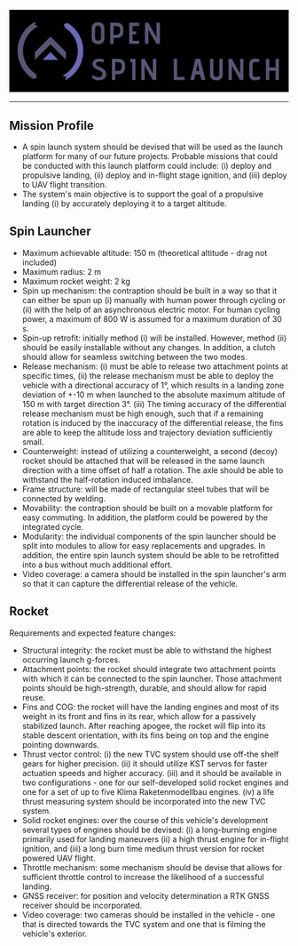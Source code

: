 ![](design/logos/open_spin_launch_logo_text_black.png)

------------------------------------------------

## Mission Profile

- A spin launch system should be devised that will be used as the launch platform for many of our future projects. Probable missions that could be conducted with this launch platform could include: (i) deploy and propulsive landing, (ii) deploy and in-flight stage ignition, and (iii) deploy to UAV flight transition.
- The system's main objective is to support the goal of a propulsive landing (i) by accurately deploying it to a target altitude. 

## Spin Launcher

- Maximum achievable altitude: 150 m (theoretical altitude - drag not included)
- Maximum radius: 2 m
- Maximum rocket weight: 2 kg
- Spin up mechanism: 
the contraption should be built in a way so that it can either be spun up  (i) manually with human power through cycling or (ii) with the help of an asynchronous electric motor. 
For human cycling power, a maximum of 800 W is assumed for a maximum duration of 30 s.
- Spin-up retrofit: initially method (i) will be installed. However, method (ii) should be easily installable without any changes. In addition, a clutch should allow for seamless switching between the two modes. 
- Release mechanism: (i) must be able to release two attachment points at specific times, (ii) the release mechanism must be able to deploy the vehicle with a directional accuracy of 1°, which results in a landing zone deviation of +-10 m when launched to the absolute maximum altitude of 150 m with target direction 3°. (iii) The timing accuracy of the differential release mechanism must be high enough, such that if a remaining rotation is induced by the inaccuracy of the differential release, the fins are able to keep the altitude loss and trajectory deviation sufficiently small. 
- Counterweight: instead of utilizing a counterweight, a second (decoy) rocket should be attached that will be released in the same launch direction with a time offset of half a rotation. The axle should be able to withstand the half-rotation induced imbalance. 
- Frame structure: will be made of rectangular steel tubes that will be connected by welding.
- Movability: the contraption should be built on a movable platform for easy commuting. In addition, the platform could be powered by the integrated cycle.  
- Modularity: the individual components of the spin launcher should be split into modules to allow for easy replacements and upgrades. In addition, the entire spin launch system should be able to be retrofitted into a bus without much additional effort. 
- Video coverage: a camera should be installed in the spin launcher's arm so that it can capture the differential release of the vehicle. 

## Rocket

Requirements and expected feature changes:

- Structural integrity: the rocket must be able to withstand the highest occurring launch g-forces. 
- Attachment points: the rocket should integrate two attachment points with which it can be connected to the spin launcher. Those attachment points should be high-strength, durable, and should allow for rapid reuse. 
- Fins and COG: the rocket will have the landing engines and most of its weight in its front and fins in its rear, which allow for a passively stabilized launch. After reaching apogee, the rocket will flip into its stable descent orientation, with its fins being on top and the engine pointing downwards. 
- Thrust vector control: (i) the new TVC system should use off-the shelf gears for higher precision. (ii) it should utilize KST servos for faster actuation speeds and higher accuracy. (iii) and it should be available in two configurations - one for our self-developed solid rocket engines and one for a set of up to five Klima Raketenmodellbau engines. (iv) a life thrust measuring system should be incorporated into the new TVC system. 
- Solid rocket engines: over the course of this vehicle's development several types of engines should be devised: (i) a long-burning engine primarily used for landing maneuvers (ii) a high thrust engine for in-flight ignition, and (iii) a long burn time medium thrust version for rocket powered UAV flight.  
- Throttle mechanism: some mechanism should be devise that allows for sufficient throttle control to increase the likelihood of a successful landing. 
- GNSS receiver: for position and velocity determination a RTK GNSS receiver should be incorporated. 
- Video coverage: two cameras should be installed in the vehicle - one that is directed towards the TVC system and one that is filming the vehicle's exterior. 
